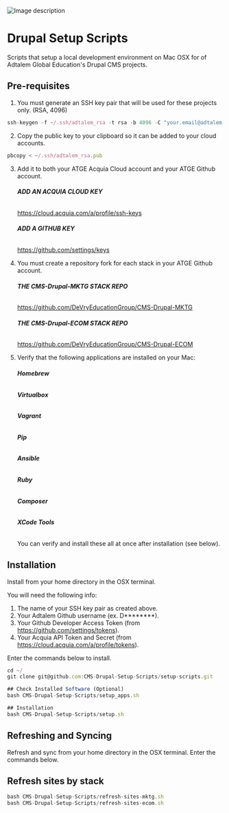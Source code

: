![Image description](https://www.adtalem.com/themes/custom/adt_base/images/logo.png)
# Drupal Setup Scripts

Scripts that setup a local development environment on Mac OSX for of Adtalem Global Education's Drupal CMS projects.

## Pre-requisites

1. You must generate an SSH key pair that will be used for these projects only. (RSA, 4096)
```js
ssh-keygen -f ~/.ssh/adtalem_rsa -t rsa -b 4096 -C "your.email@adtalem.com" -N ""
```

2. Copy the public key to your clipboard so it can be added to your cloud accounts.

```js
pbcopy < ~/.ssh/adtalem_rsa.pub
```
   
3. Add it to both your ATGE Acquia Cloud account and your ATGE Github account.

     ###### **ADD AN ACQUIA CLOUD KEY**
   <a href="https://cloud.acquia.com/a/profile/ssh-keys">https://cloud.acquia.com/a/profile/ssh-keys</a>
     ###### **ADD A GITHUB KEY** 
   <a href="https://github.com/settings/keys">https://github.com/settings/keys</a>
   
   
4. You must create a repository fork for each stack in your ATGE Github account.

     ###### **THE CMS-Drupal-MKTG STACK REPO**
   <a href="https://github.com/DeVryEducationGroup/CMS-Drupal-MKTG">https://github.com/DeVryEducationGroup/CMS-Drupal-MKTG</a>
     ###### **THE CMS-Drupal-ECOM STACK REPO**  
   <a href="https://github.com/DeVryEducationGroup/CMS-Drupal-ECOM">https://github.com/DeVryEducationGroup/CMS-Drupal-ECOM</a>

5. Verify that the following applications are installed on your Mac:

    ###### **Homebrew**
    ###### **Virtualbox**
    ###### **Vagrant**
    ###### **Pip**
    ###### **Ansible**
    ###### **Ruby**
    ###### **Composer**
    ###### **XCode Tools**
   
   You can verify and install these all at once after installation (see below).
   
   
## Installation

Install from your home directory in the OSX terminal.

You will need the following info:

1. The name of your SSH key pair as created above.
2. Your Adtalem Github username (ex. D********). 
3. Your Github Developer Access Token (from <a href="https://github.com/settings/tokens">https://github.com/settings/tokens</a>).
4. Your Acquia API Token and Secret (from <a href="https://cloud.acquia.com/a/profile/tokens">https://cloud.acquia.com/a/profile/tokens</a>).

Enter the commands below to install.

```js
cd ~/
git clone git@github.com:CMS-Drupal-Setup-Scripts/setup-scripts.git

## Check Installed Software (Optional)
bash CMS-Drupal-Setup-Scripts/setup_apps.sh

## Installation
bash CMS-Drupal-Setup-Scripts/setup.sh
```

## Refreshing and Syncing

Refresh and sync from your home directory in the OSX terminal. Enter the commands below.

## Refresh sites by stack

```js
bash CMS-Drupal-Setup-Scripts/refresh-sites-mktg.sh
bash CMS-Drupal-Setup-Scripts/refresh-sites-ecom.sh
```